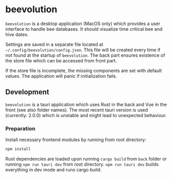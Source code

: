 # beevolution

`beevolution` is a desktop application (MacOS only) which provides a user interface to handle bee databases. It should visualize time critical bee and hive dates.

Settings are saved in a separate file located at `~/.config/beevolution/config.json`. This file will be created every time if not found at the startup of `beevolution`. The back part ensures existence of the store file which can be accessed from front part.

If the store file is incomplete, the missing components are set with default values. The application will panic if initialization fails.

## Development

`beevolution` is a tauri application which uses Rust in the back and Vue in the front (see also folder names). The most recent tauri version is used (currently: 2.0.0) which is unstable and might lead to unexpected behaviour.

### Preparation

Install necessary frontend modules by running from root directory:

```sh
npm install
```

Rust dependencies are loaded upon running `cargo build` from `back` folder or running `npm run tauri dev` from root directory. `npm run tauri dev` builds everything in dev mode and runs cargo build.

